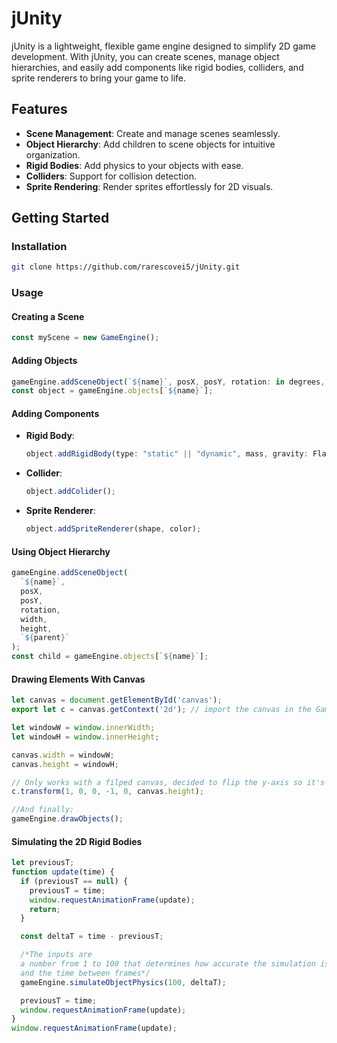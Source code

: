 # jUnity

jUnity is a lightweight, flexible game engine designed to simplify 2D game development. With jUnity, you can create scenes, manage object hierarchies, and easily add components like rigid bodies, colliders, and sprite renderers to bring your game to life.

## Features

- **Scene Management**: Create and manage scenes seamlessly.
- **Object Hierarchy**: Add children to scene objects for intuitive organization.
- **Rigid Bodies**: Add physics to your objects with ease.
- **Colliders**: Support for collision detection.
- **Sprite Rendering**: Render sprites effortlessly for 2D visuals.

## Getting Started

### Installation

```bash
git clone https://github.com/rarescovei5/jUnity.git
```

### Usage

#### Creating a Scene

```javascript
const myScene = new GameEngine();
```

#### Adding Objects

```javascript
gameEngine.addSceneObject(`${name}`, posX, posY, rotation: in degrees, width, height);
const object = gameEngine.objects[`${name}`];
```

#### Adding Components

- **Rigid Body**:

  ```javascript
  object.addRigidBody(type: "static" || "dynamic", mass, gravity: FlatVector, density, elasticity);
  ```

- **Collider**:

  ```javascript
  object.addColider();
  ```

- **Sprite Renderer**:
  ```javascript
  object.addSpriteRenderer(shape, color);
  ```

#### Using Object Hierarchy

```javascript
gameEngine.addSceneObject(
  `${name}`,
  posX,
  posY,
  rotation,
  width,
  height,
  `${parent}`
);
const child = gameEngine.objects[`${name}`];
```

#### Drawing Elements With Canvas

```javascript
let canvas = document.getElementById('canvas');
export let c = canvas.getContext('2d'); // import the canvas in the GameEngine.js file

let windowW = window.innerWidth;
let windowH = window.innerHeight;

canvas.width = windowW;
canvas.height = windowH;

// Only works with a filped canvas, decided to flip the y-axis so it's more like actual game engines
c.transform(1, 0, 0, -1, 0, canvas.height);

//And finally:
gameEngine.drawObjects();
```

#### Simulating the 2D Rigid Bodies

```javascript
let previousT;
function update(time) {
  if (previousT == null) {
    previousT = time;
    window.requestAnimationFrame(update);
    return;
  }

  const deltaT = time - previousT;

  /*The inputs are 
  a number from 1 to 100 that determines how accurate the simulation is
  and the time between frames*/
  gameEngine.simulateObjectPhysics(100, deltaT);

  previousT = time;
  window.requestAnimationFrame(update);
}
window.requestAnimationFrame(update);
```
